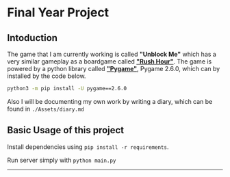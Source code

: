 # Final Year Project

## Intoduction
The game that I am currently working is called **"Unblock Me"** which has a very similar gameplay as a boardgame called [**"Rush Hour"**](https://en.wikipedia.org/wiki/Rush_Hour_(puzzle)). The game is powered by a python library called [**"Pygame"**](https://www.pygame.org/news), Pygame 2.6.0, which can by installed by the code below.
```bash
python3 -m pip install -U pygame==2.6.0
```
Also I will be documenting my own work by writing a diary, which can be found in `./Assets/diary.md`

## Basic Usage of this project

Install dependencies using `pip install -r requirements`.

Run server simply with `python main.py`

---